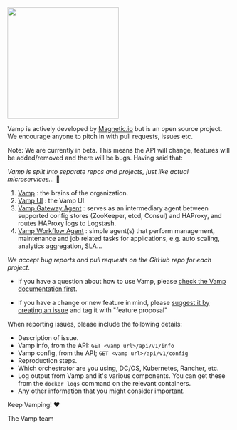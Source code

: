 <img src="http://vamp.io/images/logo.svg" width="250px" />

Vamp is actively developed by [Magnetic.io](http://magnetic.io) but is an open source project. 
We encourage anyone to pitch in with pull requests, issues etc.

Note: We are currently in beta. This means the API will change, features will be added/removed and there will be bugs. Having said that:


*Vamp is split into separate repos and projects, just like actual microservices...* :metal:

1. [Vamp](https://github.com/magneticio/vamp) : the brains of the organization.
2. [Vamp UI](https://github.com/magneticio/vamp-ui) : the Vamp UI.
3. [Vamp Gateway Agent](https://github.com/magneticio/vamp-gateway-agent) : serves as an intermediary agent between supported config stores (ZooKeeper, etcd, Consul) and HAProxy, and routes HAProxy logs to Logstash.
4. [Vamp Workflow Agent](https://github.com/magneticio/vamp-workflow-agent) : simple agent(s) that perform management, maintenance and job related tasks for applications, e.g. auto scaling, analytics aggregation, SLA... 

*We accept bug reports and pull requests on the GitHub repo for each project*.

* If you have a question about how to use Vamp, please [check the Vamp documentation first](http://vamp.io/documentation/).

* If you have a change or new feature in mind, please [suggest it by creating an issue](https://github.com/magneticio/vamp/issues) and tag it with "feature proposal"

When reporting issues, please include the following details:

- Description of issue.
- Vamp info, from the API: `GET <vamp url>/api/v1/info`
- Vamp config, from the API; `GET <vamp url>/api/v1/config`
- Reproduction steps.
- Which orchestrator are you using, DC/OS, Kubernetes, Rancher, etc.
- Log output from Vamp and it's various components. You can get these from the `docker logs` command on the relevant containers.
- Any other information that you might consider important.

Keep Vamping! :heart: 

The Vamp team
